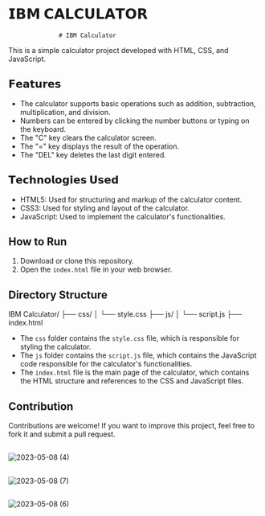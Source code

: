 # 𝗜𝗕𝗠 𝗖𝗔𝗟𝗖𝗨𝗟𝗔𝗧𝗢𝗥
                  # IBM Calculator

This is a simple calculator project developed with HTML, CSS, and JavaScript.

## 𝗙𝗲𝗮𝘁𝘂𝗿𝗲𝘀

- The calculator supports basic operations such as addition, subtraction, multiplication, and division.
- Numbers can be entered by clicking the number buttons or typing on the keyboard.
- The "C" key clears the calculator screen.
- The "=" key displays the result of the operation.
- The "DEL" key deletes the last digit entered.

## 𝗧𝗲𝗰𝗵𝗻𝗼𝗹𝗼𝗴𝗶𝗲𝘀 𝗨𝘀𝗲𝗱

- HTML5: Used for structuring and markup of the calculator content.
- CSS3: Used for styling and layout of the calculator.
- JavaScript: Used to implement the calculator's functionalities.

## How to Run

1. Download or clone this repository.
2. Open the `index.html` file in your web browser.

## Directory Structure


IBM Calculator/
├── css/
│   └── style.css
├── js/
│   └── script.js
├── index.html


- The `css` folder contains the `style.css` file, which is responsible for styling the calculator.
- The `js` folder contains the `script.js` file, which contains the JavaScript code responsible for the calculator's functionalities.
- The `index.html` file is the main page of the calculator, which contains the HTML structure and references to the CSS and JavaScript files.

## Contribution

Contributions are welcome! If you want to improve this project, feel free to fork it and submit a pull request.

##
![2023-05-08 (4)](https://user-images.githubusercontent.com/113322342/236955778-bb33e695-e213-4210-aaa3-73c74559d693.png)
##
![2023-05-08 (7)](https://user-images.githubusercontent.com/113322342/236956645-58470532-ea5c-4a42-8ed0-490cf8b6a47b.png)
##
![2023-05-08 (6)](https://user-images.githubusercontent.com/113322342/236956890-1d094dc9-81d3-4701-ac25-9a36a6010d92.png)

